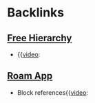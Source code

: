 
# Backlinks
## [Free Hierarchy](<Free Hierarchy.md>)
- {{[video](<video.md>):

## [Roam App](<Roam App.md>)
- Block references{{[video](<video.md>):

